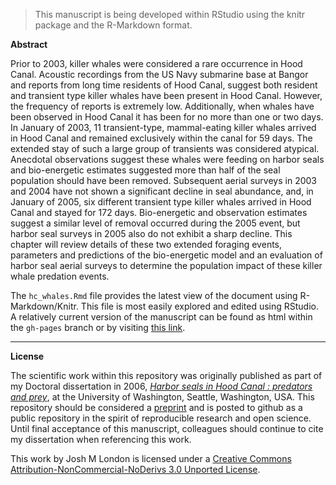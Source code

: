 > This manuscript is being developed within RStudio using the knitr package and the R-Markdown format.

**Abstract**

Prior to 2003, killer whales were considered a rare occurrence in Hood Canal. Acoustic recordings from the US Navy submarine base at Bangor and reports from long time residents of Hood Canal, suggest both resident and transient type killer whales have been present in Hood Canal. However, the frequency of reports is extremely low. Additionally, when whales have been observed in Hood Canal it has been for no more than one or two days. In January of 2003, 11 transient-type, mammal-eating killer whales arrived in Hood Canal and remained exclusively within the canal for 59 days. The extended stay of such a large group of transients was considered atypical. Anecdotal observations suggest these whales were feeding on harbor seals and bio-energetic estimates suggested more than half of the seal population should have been removed. Subsequent aerial surveys in 2003 and 2004 have not shown a significant decline in seal abundance, and, in January of 2005, six different transient type killer whales arrived in Hood Canal and stayed for 172 days. Bio-energetic and observation estimates suggest a similar level of removal occurred during the 2005 event, but harbor seal surveys in 2005 also do not exhibit a sharp decline. This chapter will review details of these two extended foraging events, parameters and predictions of the bio-energetic model and an evaluation of harbor seal aerial surveys to determine the population impact of these killer whale predation events.

The `hc_whales.Rmd` file provides the latest view of the document using R-Markdown/Knitr. This file is most easily explored and edited using RStudio. A relatively current version of the manuscript can be found as html within the `gh-pages` branch or by visiting [this link](http://jmlondon.github.io/hc_whales/hc_whales.html).

-----------------

**License**

The scientific work within this repository was originally published as part of my Doctoral dissertation in 2006, [_Harbor seals in Hood Canal : predators and prey_](http://catalog.lib.washington.edu/record=b5716229~S6), at the University of Washington, Seattle, Washington, USA. This repository should be considered a [preprint](http://en.wikipedia.org/wiki/Preprint) and is posted to github as a public repository in the spirit of reproducible research and open science. Until final acceptance of this manuscript, colleagues should continue to cite my dissertation when referencing this work.

This work by <span xmlns:cc="http://creativecommons.org/ns#" property="cc:attributionName">Josh M London</span> is licensed under a <a rel="license" href="http://creativecommons.org/licenses/by-nc-nd/3.0/deed.en_US">Creative Commons Attribution-NonCommercial-NoDerivs 3.0 Unported License</a>.